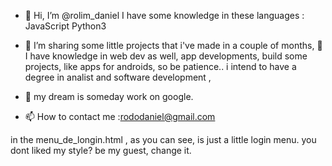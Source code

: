 - 👋 Hi, I’m @rolim_daniel
I have some knowledge in these languages :
JavaScript
Python3


- 👀 I’m sharing some little projects that i've made in a couple of months,  🌱 I have knowledge in web dev as well, app developments, build some projects, like  apps for androids, 
so be patience.. i intend to have a degree in  analist and software development , 
- 💞️ my dream is someday work on google.
- 📫 How to contact me :rododaniel@gmail.com



in the menu_de_longin.html , as you can see, is just a little login menu. you dont liked my style? be my guest, change it.
